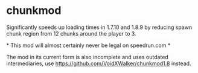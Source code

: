 # chunkmod
Significantly speeds up loading times in 1.7.10 and 1.8.9 by reducing spawn chunk region from 12 chunks around the player to 3.

\* This mod will almost certainly never be legal on speedrun.com \*

The mod in its current form is also incomplete and uses outdated intermediaries, use https://github.com/VoidXWalker/chunkmod1.8 instead.
